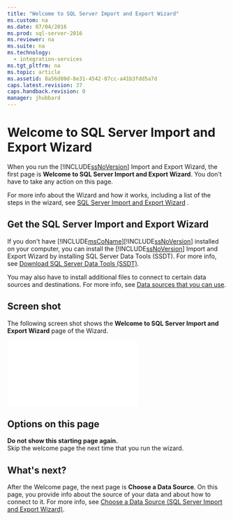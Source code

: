 ```yaml
---
title: "Welcome to SQL Server Import and Export Wizard"
ms.custom: na
ms.date: 07/04/2016
ms.prod: sql-server-2016
ms.reviewer: na
ms.suite: na
ms.technology: 
  - integration-services
ms.tgt_pltfrm: na
ms.topic: article
ms.assetid: 8a56d80d-8e31-4542-87cc-a41b3fdd5a7d
caps.latest.revision: 37
caps.handback.revision: 0
manager: jhubbard
---
```

# Welcome to SQL Server Import and Export Wizard
When you run the [!INCLUDE[ssNoVersion](../../Topics/TopicNameContainA/tokens/ssNoVersion_md.md)] Import and Export Wizard, the first page is **Welcome to SQL Server Import and Export Wizard**. You don't have to take any action on this page.  
  
 For more info about the Wizard and how it works, including a list of the steps in the wizard, see [SQL Server Import and Export Wizard](../../Topics/TopicNameNotContainA/SQL-Server-Import-and-Export-Wizard.md) .  
  
## Get the SQL Server Import and Export Wizard  
 If you don't have [!INCLUDE[msCoName](../../Topics/TopicNameContainA/tokens/msCoName_md.md)][!INCLUDE[ssNoVersion](../../Topics/TopicNameContainA/tokens/ssNoVersion_md.md)] installed on your computer, you can install the [!INCLUDE[ssNoVersion](../../Topics/TopicNameContainA/tokens/ssNoVersion_md.md)] Import and Export Wizard  by installing SQL Server Data Tools (SSDT). For more info, see [Download SQL Server Data Tools (SSDT)](https://msdn.microsoft.com/library/mt204009.aspx).  
  
 You may also have to install additional files to connect to certain data sources and destinations. For more info, see [Data sources that you can use](../../Topics/TopicNameNotContainA/SQL-Server-Import-and-Export-Wizard.md#wizardSources).  
  
## Screen shot  
 The following screen shot shows the **Welcome to SQL Server Import and Export Wizard** page of the Wizard.  
  
 ![Welcome page of the Import and Export Wizard](../../Topics/TopicNameNotContainA/Welcome.md "Welcome")  
  
## Options on this page  
 **Do not show this starting page again.**  
 Skip the welcome page the next time that you run the wizard.  
  
## What's next?  
 After the Welcome page, the next page is **Choose a Data Source**. On this page, you provide info about the source of your data and about how to connect to it. For more info, see [Choose a Data Source (SQL Server Import and Export Wizard)](../../Topics/TopicNameContainA/Choose-a-Data-Source--SQL-Server-Import-and-Export-Wizard-.md).